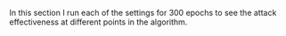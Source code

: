 In this section I run each of the settings for 300 epochs to see the attack effectiveness at different points in the algorithm.